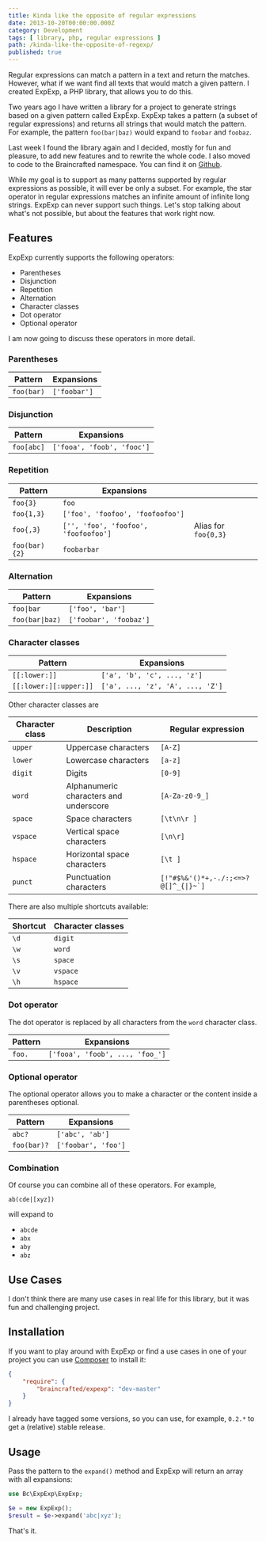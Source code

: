 ```yaml
---
title: Kinda like the opposite of regular expressions
date: 2013-10-20T00:00:00.000Z
category: Development
tags: [ library, php, regular expressions ]
path: /kinda-like-the-opposite-of-regexp/
published: true
---
```


Regular expressions can match a pattern in a text and return the matches. However, what if we want find all texts that would match a given pattern. I created ExpExp, a PHP library, that allows you to do this.

Two years ago I have written a library for a project to generate strings based on a given pattern called ExpExp. ExpExp takes a pattern (a subset of regular expressions) and returns all strings that would match the pattern. For example, the pattern `foo(bar|baz)` would expand to `foobar` and `foobaz`.

Last week I found the library again and I decided, mostly for fun and pleasure, to add new features and to rewrite the whole code. I also moved to code to the Braincrafted namespace. You can find it on [Github](http://github.com/braincrafted/expexp).

While my goal is to support as many patterns supported by regular expressions as possible, it will ever be only a subset. For example, the star operator in regular expressions matches an infinite amount of infinite long strings. ExpExp can never support such things. Let's stop talking about what's not possible, but about the features that work right now.

## Features

ExpExp currently supports the following operators:

- Parentheses
- Disjunction
- Repetition
- Alternation
- Character classes
- Dot operator
- Optional operator

I am now going to discuss these operators in more detail.

### Parentheses

<table>
    <thead>
        <tr>
            <th>Pattern</th>
            <th>Expansions</th>
        </tr>
    </thead>
    <tbody>
        <tr>
            <td><code>foo(bar)</code></td>
            <td><code>['foobar']</code></td>
        </tr>
    </tbody>
</table>

### Disjunction

<table>
    <thead>
        <tr>
            <th>Pattern</th>
            <th>Expansions</th>
        </tr>
    </thead>
    <tbody>
        <tr>
            <td><code>foo[abc]</code></td>
            <td><code>['fooa', 'foob', 'fooc']</code></td>
        </tr>
    </tbody>
</table>

### Repetition

<table>
    <thead>
        <tr>
            <th>Pattern</th>
            <th>Expansions</th>
            <th></th>
        </tr>
    </thead>
    <tbody>
        <tr>
            <td><code>foo{3}</code></td>
            <td><code>foo</code></td>
            <td></td>
        </tr>
        <tr>
            <td><code>foo{1,3}</code></td>
            <td><code>['foo', 'foofoo', 'foofoofoo']</code></td>
            <td></td>
        </tr>
        <tr>
            <td><code>foo{,3}</code></td>
            <td><code>['', 'foo', 'foofoo', 'foofoofoo']</code></td>
            <td>Alias for <code>foo{0,3}</code></td>
        </tr>
        <tr>
            <td><code>foo(bar){2}</code></td>
            <td><code>foobarbar</code></td>
            <td></td>
        </tr>
    </tbody>
</table>

### Alternation

<table>
    <thead>
        <tr>
            <th>Pattern</th>
            <th>Expansions</th>
        </tr>
    </thead>
    <tbody>
        <tr>
            <td><code>foo|bar</code></td>
            <td><code>['foo', 'bar']</code></td>
        </tr>
        <tr>
            <td><code>foo(bar|baz)</code></td>
            <td><code>['foobar', 'foobaz']</code></td>
        </tr>
    </tbody>
</table>

### Character classes

<table>
    <thead>
        <tr>
            <th>Pattern</th>
            <th>Expansions</th>
        </tr>
    </thead>
    <tbody>
        <tr>
            <td><code>[[:lower:]]</code></td>
            <td><code>['a', 'b', 'c', ..., 'z']</code></td>
        </tr>
        <tr>
            <td><code>[[:lower:][:upper:]]</code></td>
            <td><code>['a', ..., 'z', 'A', ..., 'Z']</code></td>
        </tr>
    </tbody>
</table>

Other character classes are

<table>
    <thead>
        <tr>
            <th>Character class</th>
            <th>Description</th>
            <th>Regular expression</th>
        </tr>
    </thead>
    <tbody>
        <tr>
            <td><code>upper</code></td>
            <td>Uppercase characters</td>
            <td><code>[A-Z]</code></td>
        </tr>
        <tr>
            <td><code>lower</code></td>
            <td>Lowercase characters</td>
            <td><code>[a-z]</code></td>
        </tr>
        <tr>
            <td><code>digit</code></td>
            <td>Digits</td>
            <td><code>[0-9]</code></td>
        </tr>
        <tr>
            <td><code>word</code></td>
            <td>Alphanumeric characters and underscore</td>
            <td><code>[A-Za-z0-9_]</code></td>
        </tr>
        <tr>
            <td><code>space</code></td>
            <td>Space characters</td>
            <td><code>[\t\n\r ]</code></td>
        </tr>
        <tr>
            <td><code>vspace</code></td>
            <td>Vertical space characters</td>
            <td><code>[\n\r]</code></td>
        </tr>
        <tr>
            <td><code>hspace</code></td>
            <td>Horizontal space characters</td>
            <td><code>[\t ]</code></td>
        </tr>
        <tr>
            <td><code>punct</code></td>
            <td>Punctuation characters</td>
            <td><code>[!"#$%&amp;'()*+,-./:;&lt;=>?@[]^_{|}~`]</code></td>
        </tr>
    </tbody>
</table>

There are also multiple shortcuts available:

<table>
    <thead>
        <tr>
            <th>Shortcut</th>
            <th>Character classes</th>
        </tr>
    </thead>
    <tbody>
        <tr>
            <td><code>\d</code></td>
            <td><code>digit</code></td>
        </tr>
        <tr>
            <td><code>\w</code></td>
            <td><code>word</code></td>
        </tr>
        <tr>
            <td><code>\s</code></td>
            <td><code>space</code></td>
        </tr>
        <tr>
            <td><code>\v</code></td>
            <td><code>vspace</code></td>
        </tr>
        <tr>
            <td><code>\h</code></td>
            <td><code>hspace</code></td>
        </tr>
    </tbody>
</table>

### Dot operator

The dot operator is replaced by all characters from the `word` character class.

<table>
    <thead>
        <tr>
            <th>Pattern</th>
            <th>Expansions</th>
        </tr>
    </thead>
    <tbody>
        <tr>
            <td><code>foo.</code></td>
            <td><code>['fooa', 'foob', ..., 'foo_']</code></td>
        </tr>
    </tbody>
</table>

### Optional operator

The optional operator allows you to make a character or the content inside a parentheses optional.

<table>
    <thead>
        <tr>
            <th>Pattern</th>
            <th>Expansions</th>
        </tr>
    </thead>
    <tbody>
        <tr>
            <td><code>abc?</code></td>
            <td><code>['abc', 'ab']</code></td>
        </tr>
        <tr>
            <td><code>foo(bar)?</code></td>
            <td><code>['foobar', 'foo']</code></td>
        </tr>
    </tbody>
</table>

### Combination

Of course you can combine all of these operators. For example,

```
ab(cde|[xyz])
```

will expand to

- `abcde`
- `abx`
- `aby`
- `abz`

## Use Cases

I don't think there are many use cases in real life for this library, but it was fun and challenging project.

## Installation

If you want to play around with ExpExp or find a use cases in one of your project you can use [Composer](http://getcomposer.org) to install it:

```json
{
    "require": {
        "braincrafted/expexp": "dev-master"
    }
}
```

I already have tagged some versions, so you can use, for example, `0.2.*` to get a (relative) stable release.

## Usage

Pass the pattern to the `expand()` method and ExpExp will return an array with all expansions:

```php
use Bc\ExpExp\ExpExp;

$e = new ExpExp();
$result = $e->expand('abc|xyz');
```

That's it.
